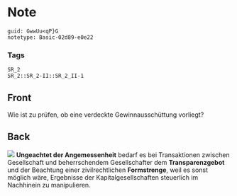 # Note
```
guid: GwwUu<qP}G
notetype: Basic-02d89-e0e22
```

### Tags
```
SR_2
SR_2::SR_2-II::SR_2_II-1
```

## Front
Wie ist zu prüfen, ob eine verdeckte Gewinnausschüttung vorliegt?

## Back
<img src="paste-0b6880fed4f09ba9e06b82d2baec6696fca8ba65.jpg">
<b>Ungeachtet der Angemessenheit</b> bedarf es bei Transaktionen
zwischen Gesellschaft und beherrschendem Gesellschafter dem
<b>Transparenzgebot</b> und der Beachtung einer zivilrechtlichen
<b>Formstrenge</b>, weil es sonst möglich wäre, Ergebnisse der
Kapitalgesellschaften steuerlich im Nachhinein zu manipulieren.
